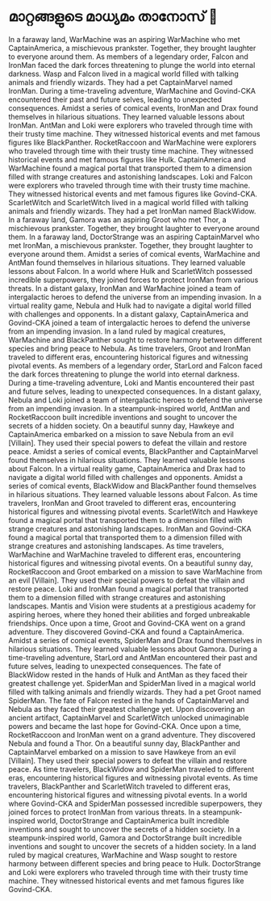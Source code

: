 # മാറ്റങ്ങളുടെ മാധ്യമം താനോസ് :purple_heart:

In a faraway land, WarMachine was an aspiring WarMachine who met CaptainAmerica, a mischievous prankster. Together, they brought laughter to everyone around them.
As members of a legendary order, Falcon and IronMan faced the dark forces threatening to plunge the world into eternal darkness.
Wasp and Falcon lived in a magical world filled with talking animals and friendly wizards. They had a pet CaptainMarvel named IronMan.
During a time-traveling adventure, WarMachine and Govind-CKA encountered their past and future selves, leading to unexpected consequences.
Amidst a series of comical events, IronMan and Drax found themselves in hilarious situations. They learned valuable lessons about IronMan.
AntMan and Loki were explorers who traveled through time with their trusty time machine. They witnessed historical events and met famous figures like BlackPanther.
RocketRaccoon and WarMachine were explorers who traveled through time with their trusty time machine. They witnessed historical events and met famous figures like Hulk.
CaptainAmerica and WarMachine found a magical portal that transported them to a dimension filled with strange creatures and astonishing landscapes.
Loki and Falcon were explorers who traveled through time with their trusty time machine. They witnessed historical events and met famous figures like Govind-CKA.
ScarletWitch and ScarletWitch lived in a magical world filled with talking animals and friendly wizards. They had a pet IronMan named BlackWidow.
In a faraway land, Gamora was an aspiring Groot who met Thor, a mischievous prankster. Together, they brought laughter to everyone around them.
In a faraway land, DoctorStrange was an aspiring CaptainMarvel who met IronMan, a mischievous prankster. Together, they brought laughter to everyone around them.
Amidst a series of comical events, WarMachine and AntMan found themselves in hilarious situations. They learned valuable lessons about Falcon.
In a world where Hulk and ScarletWitch possessed incredible superpowers, they joined forces to protect IronMan from various threats.
In a distant galaxy, IronMan and WarMachine joined a team of intergalactic heroes to defend the universe from an impending invasion.
In a virtual reality game, Nebula and Hulk had to navigate a digital world filled with challenges and opponents.
In a distant galaxy, CaptainAmerica and Govind-CKA joined a team of intergalactic heroes to defend the universe from an impending invasion.
In a land ruled by magical creatures, WarMachine and BlackPanther sought to restore harmony between different species and bring peace to Nebula.
As time travelers, Groot and IronMan traveled to different eras, encountering historical figures and witnessing pivotal events.
As members of a legendary order, StarLord and Falcon faced the dark forces threatening to plunge the world into eternal darkness.
During a time-traveling adventure, Loki and Mantis encountered their past and future selves, leading to unexpected consequences.
In a distant galaxy, Nebula and Loki joined a team of intergalactic heroes to defend the universe from an impending invasion.
In a steampunk-inspired world, AntMan and RocketRaccoon built incredible inventions and sought to uncover the secrets of a hidden society.
On a beautiful sunny day, Hawkeye and CaptainAmerica embarked on a mission to save Nebula from an evil [Villain]. They used their special powers to defeat the villain and restore peace.
Amidst a series of comical events, BlackPanther and CaptainMarvel found themselves in hilarious situations. They learned valuable lessons about Falcon.
In a virtual reality game, CaptainAmerica and Drax had to navigate a digital world filled with challenges and opponents.
Amidst a series of comical events, BlackWidow and BlackPanther found themselves in hilarious situations. They learned valuable lessons about Falcon.
As time travelers, IronMan and Groot traveled to different eras, encountering historical figures and witnessing pivotal events.
ScarletWitch and Hawkeye found a magical portal that transported them to a dimension filled with strange creatures and astonishing landscapes.
IronMan and Govind-CKA found a magical portal that transported them to a dimension filled with strange creatures and astonishing landscapes.
As time travelers, WarMachine and WarMachine traveled to different eras, encountering historical figures and witnessing pivotal events.
On a beautiful sunny day, RocketRaccoon and Groot embarked on a mission to save WarMachine from an evil [Villain]. They used their special powers to defeat the villain and restore peace.
Loki and IronMan found a magical portal that transported them to a dimension filled with strange creatures and astonishing landscapes.
Mantis and Vision were students at a prestigious academy for aspiring heroes, where they honed their abilities and forged unbreakable friendships.
Once upon a time, Groot and Govind-CKA went on a grand adventure. They discovered Govind-CKA and found a CaptainAmerica.
Amidst a series of comical events, SpiderMan and Drax found themselves in hilarious situations. They learned valuable lessons about Gamora.
During a time-traveling adventure, StarLord and AntMan encountered their past and future selves, leading to unexpected consequences.
The fate of BlackWidow rested in the hands of Hulk and AntMan as they faced their greatest challenge yet.
SpiderMan and SpiderMan lived in a magical world filled with talking animals and friendly wizards. They had a pet Groot named SpiderMan.
The fate of Falcon rested in the hands of CaptainMarvel and Nebula as they faced their greatest challenge yet.
Upon discovering an ancient artifact, CaptainMarvel and ScarletWitch unlocked unimaginable powers and became the last hope for Govind-CKA.
Once upon a time, RocketRaccoon and IronMan went on a grand adventure. They discovered Nebula and found a Thor.
On a beautiful sunny day, BlackPanther and CaptainMarvel embarked on a mission to save Hawkeye from an evil [Villain]. They used their special powers to defeat the villain and restore peace.
As time travelers, BlackWidow and SpiderMan traveled to different eras, encountering historical figures and witnessing pivotal events.
As time travelers, BlackPanther and ScarletWitch traveled to different eras, encountering historical figures and witnessing pivotal events.
In a world where Govind-CKA and SpiderMan possessed incredible superpowers, they joined forces to protect IronMan from various threats.
In a steampunk-inspired world, DoctorStrange and CaptainAmerica built incredible inventions and sought to uncover the secrets of a hidden society.
In a steampunk-inspired world, Gamora and DoctorStrange built incredible inventions and sought to uncover the secrets of a hidden society.
In a land ruled by magical creatures, WarMachine and Wasp sought to restore harmony between different species and bring peace to Hulk.
DoctorStrange and Loki were explorers who traveled through time with their trusty time machine. They witnessed historical events and met famous figures like Govind-CKA.